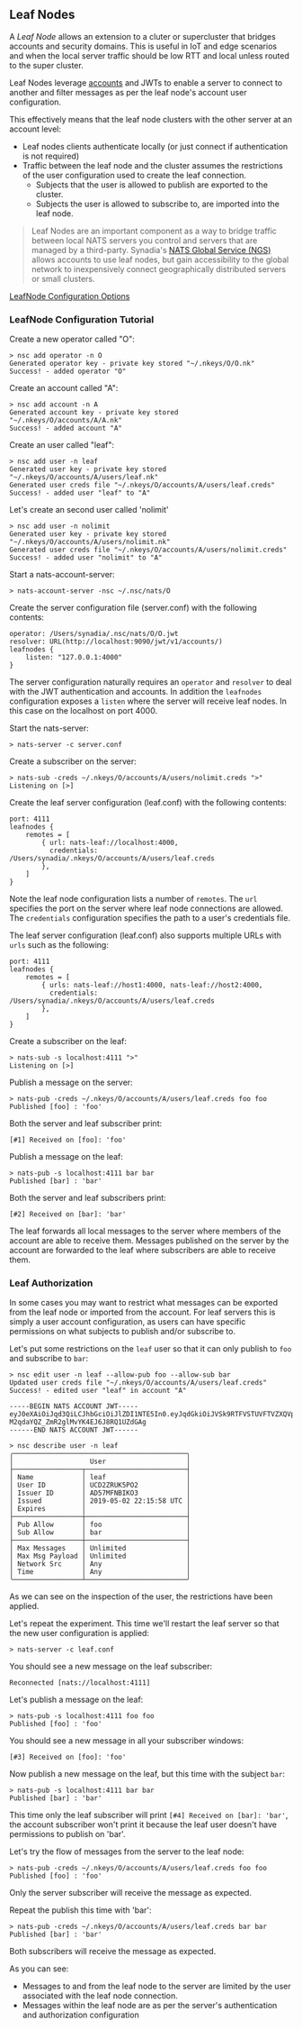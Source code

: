 ## Leaf Nodes

A _Leaf Node_ allows an extension to a cluter or supercluster that bridges accounts and security domains. This is useful in IoT and edge scenarios and when the local server traffic should be low RTT and local unless routed to the super cluster.

Leaf Nodes leverage [accounts](../nats_server/jwt_auth.md) and JWTs to enable a server to connect to another and filter messages as per the leaf node's account user configuration.

This effectively means that the leaf node clusters with the other server at an account level:

- Leaf nodes clients authenticate locally (or just connect if authentication is not required)
- Traffic between the leaf node and the cluster assumes the restrictions of the user configuration used to create the leaf connection. 
	- Subjects that the user is allowed to publish are exported to the cluster. 
	- Subjects the user is allowed to subscribe to, are imported into the leaf node.

> Leaf Nodes are an important component as a way to bridge traffic between local NATS servers you control and servers that are managed by a third-party. Synadia's [NATS Global Service (NGS)](https://www.synadia.com/) allows accounts to use leaf nodes, but gain accessibility to the global network to inexpensively connect geographically distributed servers or small clusters.

[LeafNode Configuration Options](leafnode_conf.md)

### LeafNode Configuration Tutorial

Create a new operator called "O":
```text
> nsc add operator -n O
Generated operator key - private key stored "~/.nkeys/O/O.nk"
Success! - added operator "O"
```

Create an account called "A":
```text
> nsc add account -n A
Generated account key - private key stored "~/.nkeys/O/accounts/A/A.nk"
Success! - added account "A"
```

Create an user called "leaf":
```text
> nsc add user -n leaf
Generated user key - private key stored "~/.nkeys/O/accounts/A/users/leaf.nk"
Generated user creds file "~/.nkeys/O/accounts/A/users/leaf.creds"
Success! - added user "leaf" to "A"
```

Let's create an second user called 'nolimit'
```text
> nsc add user -n nolimit
Generated user key - private key stored "~/.nkeys/O/accounts/A/users/nolimit.nk"
Generated user creds file "~/.nkeys/O/accounts/A/users/nolimit.creds"
Success! - added user "nolimit" to "A"
```

Start a nats-account-server:
```text
> nats-account-server -nsc ~/.nsc/nats/O
```

Create the server configuration file (server.conf) with the following contents:
```text
operator: /Users/synadia/.nsc/nats/O/O.jwt
resolver: URL(http://localhost:9090/jwt/v1/accounts/)
leafnodes {
	listen: "127.0.0.1:4000"
}
```
The server configuration naturally requires an `operator` and `resolver` to deal with the JWT authentication and accounts. In addition the `leafnodes` configuration exposes a `listen` where the server will receive leaf nodes. In this case on the localhost on port 4000.

Start the nats-server:
```text
> nats-server -c server.conf
```

Create a subscriber on the server:
```text
> nats-sub -creds ~/.nkeys/O/accounts/A/users/nolimit.creds ">"
Listening on [>]
```


Create the leaf server configuration (leaf.conf) with the following contents:
```text
port: 4111
leafnodes {
	remotes = [ 
		{ url: nats-leaf://localhost:4000, 
		  credentials: /Users/synadia/.nkeys/O/accounts/A/users/leaf.creds 
		},
	]
}
```
Note the leaf node configuration lists a number of `remotes`. The `url` specifies the port on the server where leaf node connections are allowed. The `credentials` configuration specifies the path to a user's credentials file.

The leaf server configuration (leaf.conf) also supports multiple URLs with `urls` such as the following:
```text
port: 4111
leafnodes {
	remotes = [ 
		{ urls: nats-leaf://host1:4000, nats-leaf://host2:4000,
		  credentials: /Users/synadia/.nkeys/O/accounts/A/users/leaf.creds 
		},
	]
}
```

Create a subscriber on the leaf:
```text
> nats-sub -s localhost:4111 ">"
Listening on [>]
```

Publish a message on the server:
```text
> nats-pub -creds ~/.nkeys/O/accounts/A/users/leaf.creds foo foo
Published [foo] : 'foo'
```

Both the server and leaf subscriber print:
```text
[#1] Received on [foo]: 'foo'
```

Publish a message on the leaf:
```text
> nats-pub -s localhost:4111 bar bar
Published [bar] : 'bar'
```
Both the server and leaf subscribers print:
```text
[#2] Received on [bar]: 'bar'
```

The leaf forwards all local messages to the server where members of the account are able to receive them. Messages published on the server by the account are forwarded to the leaf where subscribers are able to receive them.

### Leaf Authorization

In some cases you may want to restrict what messages can be exported from the leaf node or imported from the account.  For leaf servers this is simply a user account configuration, as users can have specific permissions on what subjects to publish and/or subscribe to.

Let's put some restrictions on the `leaf` user so that it can only publish to `foo` and subscribe to `bar`:

```text
> nsc edit user -n leaf --allow-pub foo --allow-sub bar
Updated user creds file "~/.nkeys/O/accounts/A/users/leaf.creds"
Success! - edited user "leaf" in account "A"

-----BEGIN NATS ACCOUNT JWT-----
eyJ0eXAiOiJqd3QiLCJhbGciOiJlZDI1NTE5In0.eyJqdGkiOiJVSk9RTFVSTUVFTVZXQVpVT0E2VlE1UVQ0UEdIV081WktDWlBLVFBJQVpLSldaSTJGNVpRIiwiaWF0IjoxNTU2ODM1MzU4LCJpc3MiOiJBRDU3TUZOQklLTzNBRFU2VktMRkVYQlBVQjdFWlpLU0tVUDdZTzNWVUFJTUlBWUpVNE1EM0NDUiIsIm5hbWUiOiJsZWFmIiwic3ViIjoiVUNEMlpSVUs1UE8yMk02MlNWVTZITzZJS01BVERDUlJYVVVGWDRRU1VTWFdRSDRHU1Y3RDdXVzMiLCJ0eXBlIjoidXNlciIsIm5hdHMiOnsicHViIjp7ImFsbG93IjpbImZvbyJdfSwic3ViIjp7ImFsbG93IjpbImJhciJdfX19.IeqSylTaisMQMH3Ih_0G8LLxoxe0gIClpxTm3B_ys_XwL9TtPIW-M2qdaYQZ_ZmR2glMvYK4EJ6J8RQ1UZdGAg
------END NATS ACCOUNT JWT------

> nsc describe user -n leaf
╭───────────────────────────────────────────╮
│                   User                    │
├─────────────────┬─────────────────────────┤
│ Name            │ leaf                    │
│ User ID         │ UCD2ZRUK5PO2            │
│ Issuer ID       │ AD57MFNBIKO3            │
│ Issued          │ 2019-05-02 22:15:58 UTC │
│ Expires         │                         │
├─────────────────┼─────────────────────────┤
│ Pub Allow       │ foo                     │
│ Sub Allow       │ bar                     │
├─────────────────┼─────────────────────────┤
│ Max Messages    │ Unlimited               │
│ Max Msg Payload │ Unlimited               │
│ Network Src     │ Any                     │
│ Time            │ Any                     │
╰─────────────────┴─────────────────────────╯
```

As we can see on the inspection of the user, the restrictions have been applied.

Let's repeat the experiment. This time we'll restart the leaf server so that the new user configuration is applied:

```text
> nats-server -c leaf.conf
```

You should see a new message on the leaf subscriber:
```text
Reconnected [nats://localhost:4111]
```

Let's publish a message on the leaf:
```text
> nats-pub -s localhost:4111 foo foo
Published [foo] : 'foo'
```

You should see a new message in all your subscriber windows:
```text
[#3] Received on [foo]: 'foo'
```

Now publish a new message on the leaf, but this time with the subject `bar`:
```text
> nats-pub -s localhost:4111 bar bar
Published [bar] : 'bar'
```

This time only the leaf subscriber will print `[#4] Received on [bar]: 'bar'`, the account subscriber won't print it because the leaf user doesn't have permissions to publish on 'bar'.


Let's try the flow of messages from the server to the leaf node:
```
> nats-pub -creds ~/.nkeys/O/accounts/A/users/leaf.creds foo foo
Published [foo] : 'foo'
```
Only the server subscriber will receive the message as expected.

Repeat the publish this time with 'bar':

```
> nats-pub -creds ~/.nkeys/O/accounts/A/users/leaf.creds bar bar
Published [bar] : 'bar'
```
Both subscribers will receive the message as expected.

As you can see:

- Messages to and from the leaf node to the server are limited by the user associated with the leaf node connection.
- Messages within the leaf node are as per the server's authentication and authorization configuration





